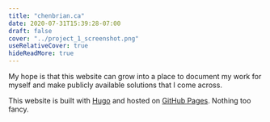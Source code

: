 ```yaml
---
title: "chenbrian.ca"
date: 2020-07-31T15:39:28-07:00
draft: false
cover: "../project_1_screenshot.png" 
useRelativeCover: true
hideReadMore: true
---
```

My hope is that this website can grow into a place to document my work for myself and make publicly available solutions that I come across.

This website is built with [Hugo](https://gohugo.io/) and hosted on [GitHub Pages](https://pages.github.com/). Nothing too fancy.







